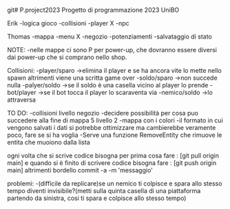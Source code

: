 git# P.project2023
Progetto di programmazione 2023 UniBO

Erik
-logica gioco
-collisioni
-player  X
-npc

Thomas
-mappa
-menu  X
-negozio
-potenziamenti
-salvataggio di stato


NOTE:
-nelle mappe ci sono P per power-up, che dovranno essere diversi dai power-up che si comprano nello shop.

Collisioni:
-player/sparo ->elimina il player e se ha ancora vite lo mette nello spawn altrimenti viene una scritta game over 
-soldo/sparo  ->non succede nulla
-palyer/soldo ->se il soldo è una casella vicino al player lo prende
-bot/player   ->se il bot tocca il player lo scaraventa via
-nemico/soldo ->lo attraversa



TO DO:
-collisioni livello negozio
-decidere possibilità per cosa puo succedere alla fine di mappa 5 livello 2
-mappa con i colori
-il formato in cui vengono salvati i dati si potrebbe ottimizzare ma cambierebbe veramente poco, fare se si ha voglia
-Serve una funzione RemoveEntity che rimuove le entita che muoiono dalla lista

ogni volta che si scrive codice bisogna per prima cosa fare : [git pull origin main] e quando si è finito di scrivere codice bisogna fare : [git push origin main] altrimenti bordello 
commit -a -m 'messaggio'

problemi:
-(difficile da replicare)se un nemico ti colpisce e spara allo stesso tempo diventi invisibile?(metti sulla quinta casella di una piattaforma partendo da sinistra, cosi ti spara e colpisce allo stesso tempo)
